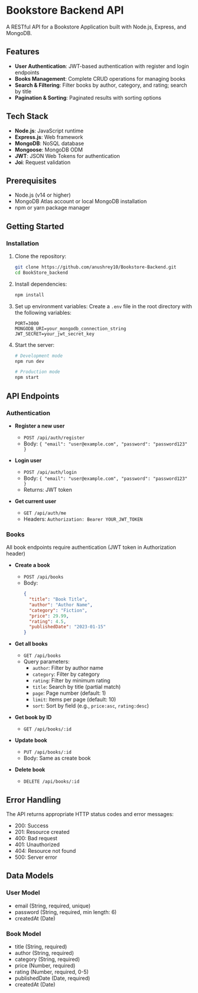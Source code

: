 # Bookstore Backend API

A RESTful API for a Bookstore Application built with Node.js, Express, and MongoDB.

## Features

- **User Authentication**: JWT-based authentication with register and login endpoints
- **Books Management**: Complete CRUD operations for managing books
- **Search & Filtering**: Filter books by author, category, and rating; search by title
- **Pagination & Sorting**: Paginated results with sorting options

## Tech Stack

- **Node.js**: JavaScript runtime
- **Express.js**: Web framework
- **MongoDB**: NoSQL database
- **Mongoose**: MongoDB ODM
- **JWT**: JSON Web Tokens for authentication
- **Joi**: Request validation

## Prerequisites

- Node.js (v14 or higher)
- MongoDB Atlas account or local MongoDB installation
- npm or yarn package manager

## Getting Started

### Installation

1. Clone the repository:
   ```bash
   git clone https://github.com/anushrey10/Bookstore-Backend.git
   cd BookStore_backend
   ```

2. Install dependencies:
   ```bash
   npm install
   ```

3. Set up environment variables:
   Create a `.env` file in the root directory with the following variables:
   ```
   PORT=3000
   MONGODB_URI=your_mongodb_connection_string
   JWT_SECRET=your_jwt_secret_key
   ```

4. Start the server:
   ```bash
   # Development mode
   npm run dev
   
   # Production mode
   npm start
   ```

## API Endpoints

### Authentication

- **Register a new user**
  - `POST /api/auth/register`
  - Body: `{ "email": "user@example.com", "password": "password123" }`

- **Login user**
  - `POST /api/auth/login`
  - Body: `{ "email": "user@example.com", "password": "password123" }`
  - Returns: JWT token

- **Get current user**
  - `GET /api/auth/me`
  - Headers: `Authorization: Bearer YOUR_JWT_TOKEN`

### Books

All book endpoints require authentication (JWT token in Authorization header)

- **Create a book**
  - `POST /api/books`
  - Body:
    ```json
    {
      "title": "Book Title",
      "author": "Author Name",
      "category": "Fiction",
      "price": 29.99,
      "rating": 4.5,
      "publishedDate": "2023-01-15"
    }
    ```

- **Get all books**
  - `GET /api/books`
  - Query parameters:
    - `author`: Filter by author name
    - `category`: Filter by category
    - `rating`: Filter by minimum rating
    - `title`: Search by title (partial match)
    - `page`: Page number (default: 1)
    - `limit`: Items per page (default: 10)
    - `sort`: Sort by field (e.g., `price:asc`, `rating:desc`)

- **Get book by ID**
  - `GET /api/books/:id`

- **Update book**
  - `PUT /api/books/:id`
  - Body: Same as create book

- **Delete book**
  - `DELETE /api/books/:id`

## Error Handling

The API returns appropriate HTTP status codes and error messages:

- 200: Success
- 201: Resource created
- 400: Bad request
- 401: Unauthorized
- 404: Resource not found
- 500: Server error

## Data Models

### User Model
- email (String, required, unique)
- password (String, required, min length: 6)
- createdAt (Date)

### Book Model
- title (String, required)
- author (String, required)
- category (String, required)
- price (Number, required)
- rating (Number, required, 0-5)
- publishedDate (Date, required)
- createdAt (Date)
